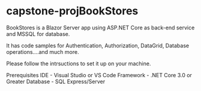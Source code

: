 # capstone-projBookStores
BookStores is a Blazor Server app using ASP.NET Core as back-end service and MSSQL for database.

It has code samples for Authentication, Authorization, DataGrid, Database operations....and much more.

Please follow the intrsuctions to set it up on your machine.


Prerequisites
IDE - Visual Studio or VS Code
Framework - .NET Core 3.0 or Greater
Database - SQL Express/Server